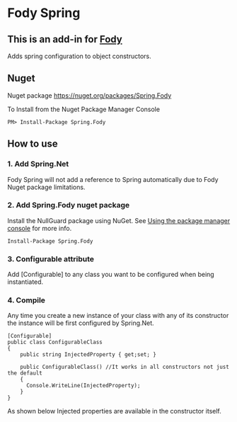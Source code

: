 Fody Spring
======================================================================

This is an add-in for [Fody](https://github.com/Fody/Fody/) 
------

Adds spring configuration to object constructors.

## Nuget 

Nuget package https://nuget.org/packages/Spring.Fody 

To Install from the Nuget Package Manager Console 
    
    PM> Install-Package Spring.Fody
    
## How to use

### 1. Add Spring.Net

Fody Spring will not add a reference to Spring automatically due to Fody Nuget package limitations.

### 2. Add  Spring.Fody nuget package

Install the NullGuard package using NuGet. See [Using the package manager console](http://docs.nuget.org/docs/start-here/using-the-package-manager-console) for more info.

    Install-Package Spring.Fody
    
### 3. Configurable attribute

Add [Configurable] to any class you want to be configured when being instantiated.

### 4. Compile

Any time you create a new instance of your class with any of its constructor the instance will be first configured by Spring.Net.

	[Configurable]
	public class ConfigurableClass
	{
		public string InjectedProperty { get;set; }
		
		public ConfigurableClass() //It works in all constructors not just the default
		{
		  Console.WriteLine(InjectedProperty);
		}
	}

As shown below Injected properties are available in the constructor itself.